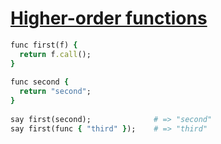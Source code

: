 [1]: http://rosettacode.org/wiki/Higher-order_functions

# [Higher-order functions][1]

```ruby
func first(f) {
  return f.call();
}
 
func second {
  return "second";
}
 
say first(second);              # => "second"
say first(func { "third" });    # => "third"
```